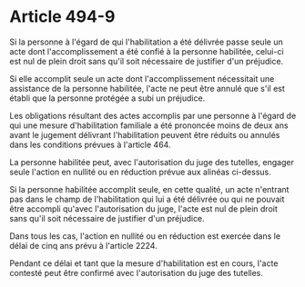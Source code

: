 # Article 494-9

Si la personne à l'égard de qui l'habilitation a été délivrée passe seule un acte dont l'accomplissement a été confié à la personne habilitée, celui-ci est nul de plein droit sans qu'il soit nécessaire de justifier d'un préjudice.

Si elle accomplit seule un acte dont l'accomplissement nécessitait une assistance de la personne habilitée, l'acte ne peut être annulé que s'il est établi que la personne protégée a subi un préjudice.

Les obligations résultant des actes accomplis par une personne à l'égard de qui une mesure d'habilitation familiale a été prononcée moins de deux ans avant le jugement délivrant l'habilitation peuvent être réduits ou annulés dans les conditions prévues à l'article 464.

La personne habilitée peut, avec l'autorisation du juge des tutelles, engager seule l'action en nullité ou en réduction prévue aux alinéas ci-dessus.

Si la personne habilitée accomplit seule, en cette qualité, un acte n'entrant pas dans le champ de l'habilitation qui lui a été délivrée ou qui ne pouvait être accompli qu'avec l'autorisation du juge, l'acte est nul de plein droit sans qu'il soit nécessaire de justifier d'un préjudice.

Dans tous les cas, l'action en nullité ou en réduction est exercée dans le délai de cinq ans prévu à l'article 2224.

Pendant ce délai et tant que la mesure d'habilitation est en cours, l'acte contesté peut être confirmé avec l'autorisation du juge des tutelles.
